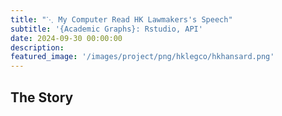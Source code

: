 ```yaml
---
title: "⋱ My Computer Read HK Lawmakers's Speech"
subtitle: '{Academic Graphs}: Rstudio, API'
date: 2024-09-30 00:00:00
description: 
featured_image: '/images/project/png/hklegco/hkhansard.png'
---
```


## The Story


